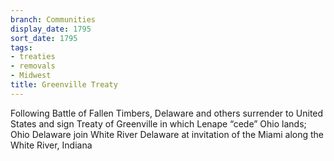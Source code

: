 ```yaml
---
branch: Communities
display_date: 1795
sort_date: 1795
tags:
- treaties
- removals
- Midwest
title: Greenville Treaty
---
```


Following Battle of Fallen Timbers, Delaware and others surrender to United States and sign Treaty of Greenville in which Lenape “cede” Ohio lands; Ohio Delaware join White River Delaware at invitation of the Miami along the White River, Indiana